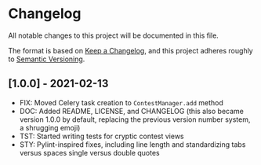 # Changelog

All notable changes to this project will be documented in this file.

The format is based on [Keep a Changelog](https://keepachangelog.com/en/1.0.0/), and this project 
adheres roughly to [Semantic Versioning](https://semver.org/spec/v2.0.0.html).

## [1.0.0] - 2021-02-13

* FIX: Moved Celery task creation to `ContestManager.add` method
* DOC: Added README, LICENSE, and CHANGELOG (this also became version 1.0.0 by default, replacing 
	the previous version number system, a shrugging emoji)
* TST: Started writing tests for cryptic contest views
* STY: Pylint-inspired fixes, including line length and standardizing tabs versus spaces single 
	versus double quotes

